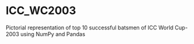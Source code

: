 # ICC_WC2003
Pictorial representation of top 10 successful batsmen of ICC World Cup-2003 using NumPy and Pandas
